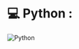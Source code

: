 
# 💻 Python :
![Python](https://img.shields.io/badge/python-3670A0?style=plastic&logo=python&logoColor=ffdd54)

